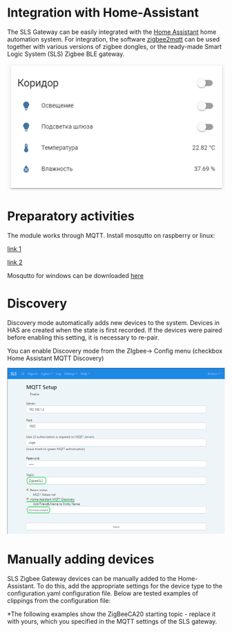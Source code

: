 # Integration with Home-Assistant

The SLS Gateway can be easily integrated with the [Home Assistant](www.home-assistant.io) home automation system. For integration, the software [zigbee2mqtt](https://www.zigbee2mqtt.io) can be used together with various versions of zigbee dongles, or the ready-made Smart Logic System (SLS) Zigbee BLE gateway.

![koridor](/img/koridor.png)

# Preparatory activities

The module works through MQTT.
Install mosqutto on raspberry or linux:

[link 1](https://robot-on.ru/articles/ystanovka-mqtt-brokera-mosquitto-raspberry-orange-pi)

[link 2](https://smartideal.net/ustanovka-i-zapusk-mqtt-brokera-mosquitto/)

Mosqutto for windows can be downloaded [here](https://mosquitto.org/download/)

# Discovery

Discovery mode automatically adds new devices to the system. Devices in HAS are created when the state is first recorded. If the devices were paired before enabling this setting, it is necessary to re-pair.

You can enable Discovery mode from the ZIgbee-> Config menu (checkbox Home Assistant MQTT Discovery)

![Home Assistant MQTT Discovery](/img/int_ha_discovery.png)

# Manually adding devices

SLS Zigbee Gateway devices can be manually added to the Home-Assistant. To do this, add the appropriate settings for the device type to the configuration.yaml configuration file. Below are tested examples of clippings from the configuration file:

\*The following examples show the ZigBeeCA20 starting topic - replace it with yours, which you specified in the MQTT settings of the SLS gateway.
